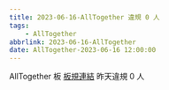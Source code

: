 ```yaml
---
title: 2023-06-16-AllTogether 違規 0 人
tags:
    - AllTogether
abbrlink: 2023-06-16-AllTogether
date: AllTogether-2023-06-16 12:00:00
---
```

AllTogether 板 [板規連結](https://www.ptt.cc/bbs/AllTogether/M.1643211430.A.5FB.html)
昨天違規 0 人

